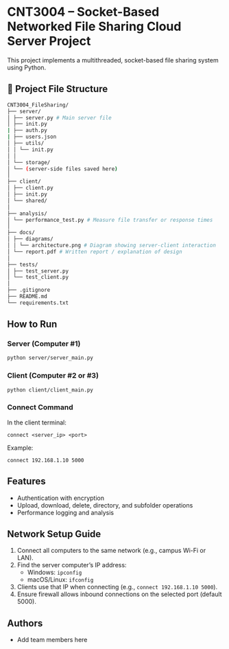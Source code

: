# CNT3004 – Socket-Based Networked File Sharing Cloud Server Project

This project implements a multithreaded, socket-based file sharing system using Python.

## 📁 Project File Structure

```bash
CNT3004_FileSharing/
├── server/
│ ├── server.py # Main server file 
│ ├── init.py
| ├── auth.py
| ├── users.json
│ ├── utils/
│ │ └── init.py
│ │ 
│ └── storage/
│ └── (server-side files saved here)
│
├── client/
│ ├── client.py
│ ├── init.py
│ └── shared/
│
├── analysis/
│ └── performance_test.py # Measure file transfer or response times
│
├── docs/
│ ├── diagrams/
│ │ └── architecture.png # Diagram showing server-client interaction
│ └── report.pdf # Written report / explanation of design
│
├── tests/
│ ├── test_server.py
│ └── test_client.py
│
├── .gitignore
├── README.md
└── requirements.txt
```

## How to Run

### Server (Computer #1)
```bash
python server/server_main.py
```

### Client (Computer #2 or #3)
```bash
python client/client_main.py
```

### Connect Command
In the client terminal:
```
connect <server_ip> <port>
```
Example:
```
connect 192.168.1.10 5000
```

## Features
- Authentication with encryption
- Upload, download, delete, directory, and subfolder operations
- Performance logging and analysis

## Network Setup Guide
1. Connect all computers to the same network (e.g., campus Wi-Fi or LAN).
2. Find the server computer’s IP address:
   - Windows: `ipconfig`
   - macOS/Linux: `ifconfig`
3. Clients use that IP when connecting (e.g., `connect 192.168.1.10 5000`).
4. Ensure firewall allows inbound connections on the selected port (default 5000).

## Authors
- Add team members here
